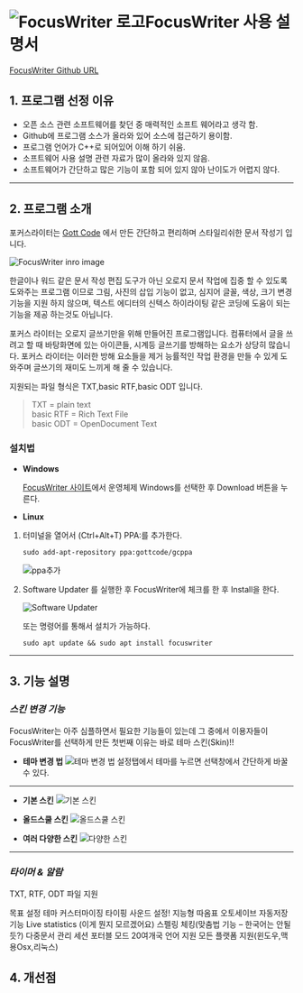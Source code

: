 ﻿
**![FocusWriter 로고](https://gottcode.org/focuswriter/icon48.png)FocusWriter 사용 설명서**
============================
[FocusWriter Github URL](https://github.com/gottcode/focuswriter.git)  


**1. 프로그램 선정 이유** 
------------------
* 오픈 소스 관련 소프트웨어를 찾던 중 매력적인 소프트 웨어라고 생각 함.
* Github에 프로그램 소스가 올라와 있어 소스에 접근하기 용이함. 
* 프로그램 언어가 C++로 되어있어 이해 하기 쉬움.
* 소프트웨어 사용 설명 관련 자료가 많이 올라와 있지 않음. 
* 소프트웨어가 간단하고 많은 기능이 포함 되어 있지 않아 난이도가 어렵지 않다. 

-----------------------------

## **2. 프로그램 소개**

포커스라이터는 [Gott Code]( http://gottcode.org) 에서 만든 간단하고 편리하며 스타일리쉬한 문서 작성기 입니다.

![FocusWriter inro image](http://cfile220.uf.daum.net/image/2352EA405231F5C028763F)  


한글이나 워드 같은 문서 작성 편집 도구가 아닌 오로지 문서 작업에 집중 할 수 있도록 도와주는 프로그램 이므로 그림, 사진의 삽입 기능이 없고, 심지어 글꼴, 색상, 크기 변경 기능을 지원 하지 않으며, 텍스트 에디터의 신텍스 하이라이팅 같은 코딩에 도움이 되는 기능을 제공 하는것도 아닙니다. 

포커스 라이터는 오로지 글쓰기만을 위해 만들어진 프로그램입니다. 컴퓨터에서 글을 쓰려고 할 때 바탕화면에 있는 아이콘들, 시계등 글쓰기를 방해하는 요소가 상당히 많습니다.  포커스 라이터는 이러한 방해 요소들을 제거 능률적인 작업 환경을 만들 수 있게 도와주며 글쓰기의 재미도 느끼게 해 줄 수 있습니다. 

지원되는 파일 형식은 TXT,basic RTF,basic ODT  입니다.

>TXT = plain text  
basic RTF = Rich Text File  
basic ODT = OpenDocument Text 


### 설치법


* **Windows**

    [FocusWriter 사이트](https://gottcode.org/focuswriter/)에서 운영체제 Windows를 선택한 후 Download 버튼을 누른다.


* **Linux**
 
 1. 터미널을 열어서 (Ctrl+Alt+T) PPA:를 추가한다.

	   `sudo add-apt-repository ppa:gottcode/gcppa`
	   
   

	![ppa추가](http://ubuntuhandbook.org/wp-content/uploads/2017/12/mame-ppa-600x73.jpg)

 2.  Software Updater 를 실행한 후 FocusWriter에 체크를 한 후 Install을 한다.

		![Software Updater](http://ubuntuhandbook.org/wp-content/uploads/2016/08/upgrade-focuswriter.jpg)

		또는 명령어를 통해서 설치가 가능하다.
		
		`sudo apt update && sudo apt install focuswriter`

---------------------------------------

## 3. **기능 설명** 

### *스킨 변경 기능* 

FocusWriter는 아주 심플하면서 필요한 기능들이 있는데 그 중에서 이용자들이 FocusWriter를 선택하게 만든 첫번째 이유는 바로 테마 스킨(Skin)!!

* **테마 변경 법**
	![테마 변경 법](http://imageshack.com/a/img924/286/gdXe6V.png)
	설정탭에서 테마를 누르면 선택창에서 간단하게 바꿀 수 있다.
	
--------

* **기본 스킨**
	![기본 스킨](http://files.idg.co.kr/itworld/image/2015/02/00_focuswriter-100565547-orig.jpg)

* **올드스쿨 스킨**
	![올드스쿨 스킨](https://gottcode.org/focuswriter/screenshots/focuswriter_retro.png)

* **여러 다양한 스킨**
	![다양한 스킨](https://www.howtoforge.com/images/linux-focuswriter/focuswriter-themes.jpg)


--------------------------------------
### *타이머 & 알람*


TXT, RTF, ODT 파일 지원

목표 설정
테마 커스터마이징
타이핑 사운드 설정!
지능형 따옴표
오토세이브 자동저장 기능
Live statistics (이게 뭔지 모르겠어요)
스펠링 체킹(맞춤법 기능 – 한국어는 안될듯?) 
다중문서 관리
세션
포터블 모드
20여개국 언어 지원
모든 플랫폼 지원(윈도우,맥용Osx,리눅스)



## 4. **개선점**

